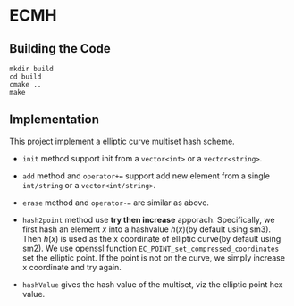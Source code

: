 # ECMH

## Building the Code

```shell
mkdir build
cd build
cmake ..
make
```

## Implementation

This project implement a elliptic curve multiset hash scheme.

- ``init`` method support init from a ``vector<int>`` or a ``vector<string>``.
- ``add`` method and ``operator+=`` support add new element from a single ``int/string`` or a ``vector<int/string>``.
- ``erase`` method and ``operator-=`` are similar as above.

- ``hash2point`` method use **try then increase** apporach. Specifically, we first hash an element $x$ into a hashvalue $h(x)$(by default using sm3). Then $h(x)$ is used as the x coordinate of elliptic curve(by default using sm2). We use openssl function ``EC_POINT_set_compressed_coordinates`` set the elliptic point. If the point is not on the curve, we simply increase x coordinate and try again.

- ``hashValue`` gives the hash value of the multiset, viz the elliptic point hex value.
